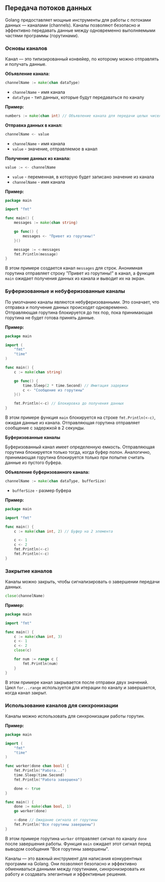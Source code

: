 ## Передача потоков данных

Golang предоставляет мощные инструменты для работы с потоками данных — каналами (channels). Каналы позволяют безопасно и эффективно передавать данные между одновременно выполняемыми частями программы (горутинами).

### Основы каналов

Канал — это типизированный конвейер, по которому можно отправлять и получать данные. 

**Объявление канала:**

```go
channelName := make(chan dataType)
```

* `channelName` - имя канала
* `dataType` - тип данных, которые будут передаваться по каналу

**Пример:**

```go
numbers := make(chan int) // Объявление канала для передачи целых чисел
```

**Отправка данных в канал:**

```go
channelName <- value
```

* `channelName` - имя канала
* `value` - значение, отправляемое в канал

**Получение данных из канала:**

```go
value := <- channelName
```

* `value` - переменная, в которую будет записано значение из канала
* `channelName` - имя канала

**Пример:**

```go
package main

import "fmt"

func main() {
    messages := make(chan string)

    go func() { 
        messages <- "Привет из горутины!" 
    }()

    message := <-messages
    fmt.Println(message)
}
```

В этом примере создается канал `messages` для строк. Анонимная горутина отправляет строку "Привет из горутины!" в канал, а функция `main` ожидает получения данных из канала и выводит их на экран.

### Буферизованные и небуферизованные каналы

По умолчанию каналы являются небуферизованными. Это означает, что отправка и получение данных происходят одновременно. Отправляющая горутина блокируется до тех пор, пока принимающая горутина не будет готова принять данные.

**Пример:**

```go
package main

import (
    "fmt"
    "time"
)

func main() {
    c := make(chan string)

    go func() {
        time.Sleep(2 * time.Second) // Имитация задержки
        c <- "Сообщение из горутины"
    }()

    fmt.Println(<-c) // Блокировка до получения данных
}
```

В этом примере функция `main` блокируется на строке `fmt.Println(<-c)`, ожидая данные из канала. Отправляющая горутина отправляет сообщение с задержкой в 2 секунды.

**Буферизованные каналы**

Буферизованный канал имеет определенную емкость.  Отправляющая горутина блокируется только тогда, когда буфер полон. Аналогично, принимающая горутина блокируется только при попытке считать данные из пустого буфера.

**Объявление буферизованного канала:**

```go
channelName := make(chan dataType, bufferSize)
```

* `bufferSize` - размер буфера

**Пример:**

```go
package main

import "fmt"

func main() {
    c := make(chan int, 2) // Буфер на 2 элемента

    c <- 1
    c <- 2
    fmt.Println(<-c)
    fmt.Println(<-c)
}
```

### Закрытие каналов

Каналы можно закрыть, чтобы сигнализировать о завершении передачи данных.

```go
close(channelName)
```

**Пример:**

```go
package main

import "fmt"

func main() {
    c := make(chan int, 3)
    c <- 1
    c <- 2
    close(c)

    for num := range c {
        fmt.Println(num)
    }
}
```

В этом примере канал закрывается после отправки двух значений. Цикл `for...range` используется для итерации по каналу и завершается, когда канал закрыт.

### Использование каналов для синхронизации

Каналы можно использовать для синхронизации работы горутин.

**Пример:**

```go
package main

import (
    "fmt"
    "time"
)

func worker(done chan bool) {
    fmt.Println("Работа...")
    time.Sleep(time.Second)
    fmt.Println("Работа завершена")

    done <- true
}

func main() {
    done := make(chan bool, 1)
    go worker(done)

    <-done // Ожидание сигнала от горутины
    fmt.Println("Все горутины завершены")
}
```

В этом примере горутина `worker` отправляет сигнал по каналу `done` после завершения работы. Функция `main` ожидает этот сигнал перед выводом сообщения "Все горутины завершены".

Каналы — это важный инструмент для написания конкурентных программ на Golang. Они позволяют безопасно и эффективно обмениваться данными между горутинами, синхронизировать их работу и создавать элегантные и эффективные решения.
